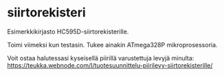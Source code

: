 # siirtorekisteri

Esimerkkikirjasto HC595D-siirtorekisterille.

Toimi viimeksi kun testasin. Tukee ainakin ATmega328P mikroprosessoria.

Voit ostaa halutessasi kyseisellä piirillä varustettuja levyjä minulta:
https://teukka.webnode.com/l/tuotesuunnittelu-piirilevy-siirtorekisterille/
